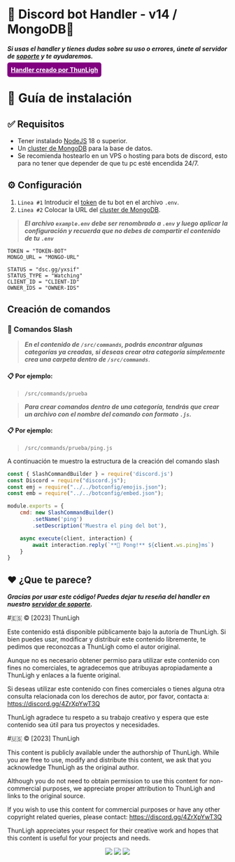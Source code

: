 # 🤖 Discord bot Handler - v14 / MongoDB🤖

***Si usas el handler y tienes dudas sobre su uso o errores, únete al servidor de [soporte](https://discord.gg/4ZrXpYwT3Q) y te ayudaremos.***
<br>

<a href="https://discord.gg/sJ5ChUH9We" style="background-color: purple; color: white; font-weight: bold;padding: 8px;border-radius: 5px">Handler creado por ThunLigh</a>

# 📖 Guía de instalación

## ✅ Requisitos
- Tener instalado [NodeJS](https://nodejs.org/es) 18 o superior.
- Un [cluster de MongoDB](https://www.mongodb.com/es/cloud/atlas/) para la base de datos.
- Se recomienda hostearlo en un VPS o hosting para bots de discord, esto para no tener que depender de que tu pc esté encendida 24/7.

## ⚙️ Configuración
1. `Linea #1` Introducir el [token](https://discord.com/developers/applications) de tu bot en el archivo `.env`.
2. `Linea #2` Colocar la URL del [cluster de MongoDB](https://www.mongodb.com/es/cloud/atlas/).

> ***El archivo `example.env` debe ser renombrado a `.env` y luego aplicar la configuración y recuerda que no debes de compartir el contenido de tu `.env`***

```
TOKEN = "TOKEN-BOT"
MONGO_URL = "MONGO-URL"

STATUS = "dsc.gg/yxsif"
STATUS_TYPE = "Watching"
CLIENT_ID = "CLIENT-ID"
OWNER_IDS = "OWNER-IDS"
```

## Creación de comandos

### 📏 Comandos Slash
> ***En el contenido de `/src/commands`, podrás encontrar algunas categorías ya creadas, si deseas crear otra categoría simplemente crea una carpeta dentro de `/src/commands`***.

#### 📋 Por ejemplo:
> `/src/commands/prueba`


> ***Para crear comandos dentro de una categoría, tendrás que crear un archivo con el nombre del comando con formato `.js`.***

#### 📋 Por ejemplo:

> `/src/commands/prueba/ping.js`

A continuación te muestro la estructura de la creación del comando slash

```js
const { SlashCommandBuilder } = require('discord.js')
const Discord = require("discord.js");
const emj = require("../../botconfig/emojis.json");
const emb = require("../../botconfig/embed.json");

module.exports = {
    cmd: new SlashCommandBuilder()
        .setName('ping')
        .setDescription('Muestra el ping del bot'),

    async execute(client, interaction) {
        await interaction.reply(`**🏓 Pong!** ${client.ws.ping}ms`)
    }
}
```

## ❤️ ¿Que te parece?
***Gracias por usar este código! Puedes dejar tu reseña del handler en nuestro [servidor de soporte](https://discord.gg/4ZrXpYwT3Q).***

#🇪🇸 © [2023] ThunLigh

Este contenido está disponible públicamente bajo la autoría de ThunLigh. Si bien puedes usar, modificar y distribuir este contenido libremente, te pedimos que reconozcas a ThunLigh como el autor original. 

Aunque no es necesario obtener permiso para utilizar este contenido con fines no comerciales, te agradecemos que atribuyas apropiadamente a ThunLigh y enlaces a la fuente original.

Si deseas utilizar este contenido con fines comerciales o tienes alguna otra consulta relacionada con los derechos de autor, por favor, contacta a: https://discord.gg/4ZrXpYwT3Q

ThunLigh agradece tu respeto a su trabajo creativo y espera que este contenido sea útil para tus proyectos y necesidades.

#🇺🇸 © [2023] ThunLigh

This content is publicly available under the authorship of ThunLigh. While you are free to use, modify and distribute this content, we ask that you acknowledge ThunLigh as the original author.

Although you do not need to obtain permission to use this content for non-commercial purposes, we appreciate proper attribution to ThunLigh and links to the original source.

If you wish to use this content for commercial purposes or have any other copyright related queries, please contact: https://discord.gg/4ZrXpYwT3Q

ThunLigh appreciates your respect for their creative work and hopes that this content is useful for your projects and needs.

<div align="center">
 <a href="https://www.mongodb.com/es/atlas/database" target="_blank"><img src="https://img.shields.io/badge/MongoDB-%234ea94b.svg?style=for-the-badge&logo=mongodb&logoColor=white"></a>
 <a href="https://www.nodejs.org" target="_blank"><img src="https://img.shields.io/badge/node.js-6DA55F?style=for-the-badge&logo=node.js&logoColor=white"></a>
  <a href="https://discord.gg/4ZrXpYwT3Q" target="_blank"><img src="https://img.shields.io/badge/discord-5865F2?style=for-the-badge&logo=discord&logoColor=white"></a>
</div>
